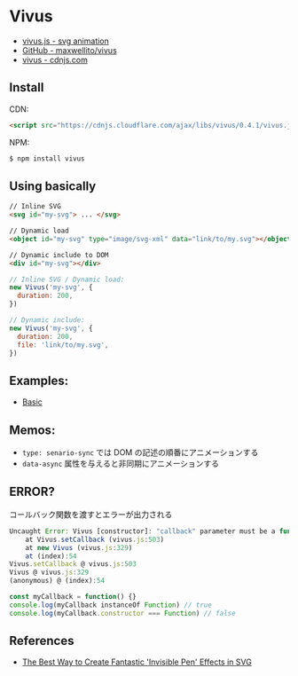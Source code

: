 # Vivus
- [vivus.js - svg animation](https://maxwellito.github.io/vivus/)
- [GitHub - maxwellito/vivus](https://github.com/maxwellito/vivus)
- [vivus - cdnjs.com](https://cdnjs.com/libraries/vivus)

## Install
CDN:
```html
<script src="https://cdnjs.cloudflare.com/ajax/libs/vivus/0.4.1/vivus.js"></script>
```

NPM:
```bash
$ npm install vivus
```

## Using basically

```html
// Inline SVG
<svg id="my-svg"> ... </svg>

// Dynamic load
<object id="my-svg" type="image/svg-xml" data="link/to/my.svg"></object>

// Dynamic include to DOM
<div id="my-svg"></div>
```

```js
// Inline SVG / Dynamic load:
new Vivus('my-svg', {
  duration: 200,
})

// Dynamic include:
new Vivus('my-svg', {
  duration: 200,
  file: 'link/to/my.svg',
})
```

## Examples:
- [Basic](https://jsfiddle.net/walfo/aax6yjy3/)

## Memos:
- `type: senario-sync` では DOM の記述の順番にアニメーションする
- `data-async` 属性を与えると非同期にアニメーションする

## ERROR?
コールバック関数を渡すとエラーが出力される
```js
Uncaught Error: Vivus [constructor]: "callback" parameter must be a function
    at Vivus.setCallback (vivus.js:503)
    at new Vivus (vivus.js:329)
    at (index):54
Vivus.setCallback @ vivus.js:503
Vivus @ vivus.js:329
(anonymous) @ (index):54
```

```js
const myCallback = function() {}
console.log(myCallback instanceOf Function) // true
console.log(myCallback.constructor === Function) // false
```


## References
- [The Best Way to Create Fantastic 'Invisible Pen' Effects in SVG](https://www.sitepoint.com/how-to-create-the-invisible-pen-effect-in-svg-using-vivus-js/)
